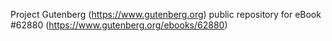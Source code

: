 Project Gutenberg (https://www.gutenberg.org) public repository for
eBook #62880 (https://www.gutenberg.org/ebooks/62880)
